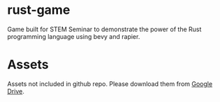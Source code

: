 # rust-game
Game built for STEM Seminar to demonstrate the power of the Rust programming language using bevy and rapier.

# Assets
Assets not included in github repo. Please download them from [Google Drive](https://drive.google.com/drive/folders/1okkAZhvXsRSBeKvP9FSDwqrSoHl-z6ee?usp=sharing). 
